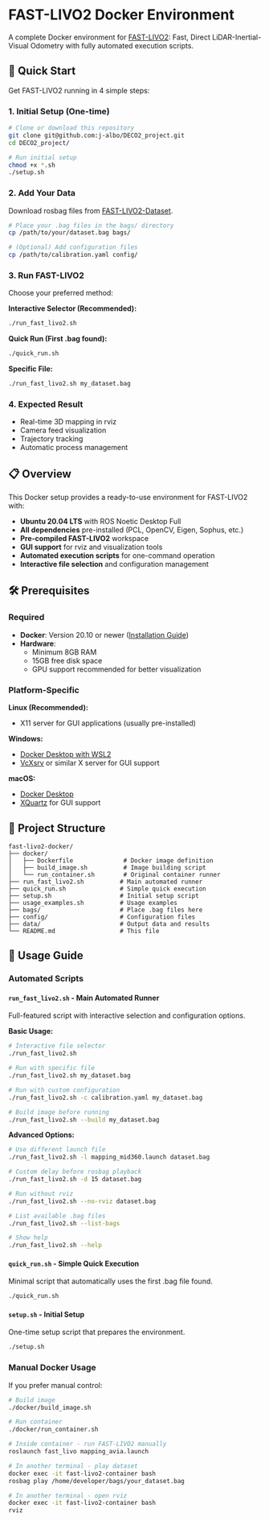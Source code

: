 # FAST-LIVO2 Docker Environment

A complete Docker environment for [FAST-LIVO2](https://github.com/hku-mars/FAST-LIVO2): Fast, Direct LiDAR-Inertial-Visual Odometry with fully automated execution scripts.

## 🚀 Quick Start

Get FAST-LIVO2 running in 4 simple steps:

### 1. Initial Setup (One-time)
```bash
# Clone or download this repository
git clone git@github.com:j-albo/DECO2_project.git
cd DECO2_project/

# Run initial setup
chmod +x *.sh
./setup.sh
```

### 2. Add Your Data
Download rosbag files from [FAST-LIVO2-Dataset](https://connecthkuhk-my.sharepoint.com/:f:/g/personal/zhengcr_connect_hku_hk/ErdFNQtjMxZOorYKDTtK4ugBkogXfq1OfDm90GECouuIQA?e=KngY9Z).
```bash
# Place your .bag files in the bags/ directory
cp /path/to/your/dataset.bag bags/

# (Optional) Add configuration files
cp /path/to/calibration.yaml config/
```

### 3. Run FAST-LIVO2
Choose your preferred method:

**Interactive Selector (Recommended):**
```bash
./run_fast_livo2.sh
```

**Quick Run (First .bag found):**
```bash
./quick_run.sh
```

**Specific File:**
```bash
./run_fast_livo2.sh my_dataset.bag
```

### 4. Expected Result
- Real-time 3D mapping in rviz
- Camera feed visualization
- Trajectory tracking
- Automatic process management

## 📋 Overview

This Docker setup provides a ready-to-use environment for FAST-LIVO2 with:

- **Ubuntu 20.04 LTS** with ROS Noetic Desktop Full
- **All dependencies** pre-installed (PCL, OpenCV, Eigen, Sophus, etc.)
- **Pre-compiled FAST-LIVO2** workspace
- **GUI support** for rviz and visualization tools
- **Automated execution scripts** for one-command operation
- **Interactive file selection** and configuration management

## 🛠️ Prerequisites

### Required
- **Docker**: Version 20.10 or newer ([Installation Guide](https://docs.docker.com/get-docker/))
- **Hardware**: 
  - Minimum 8GB RAM
  - 15GB free disk space
  - GPU support recommended for better visualization

### Platform-Specific
**Linux (Recommended):**
- X11 server for GUI applications (usually pre-installed)

**Windows:**
- [Docker Desktop with WSL2](https://docs.docker.com/desktop/windows/install/)
- [VcXsrv](https://sourceforge.net/projects/vcxsrv/) or similar X server for GUI support

**macOS:**
- [Docker Desktop](https://docs.docker.com/desktop/mac/install/)
- [XQuartz](https://www.xquartz.org/) for GUI support

## 📂 Project Structure

```
fast-livo2-docker/
├── docker/
│   ├── Dockerfile              # Docker image definition
│   ├── build_image.sh          # Image building script
│   └── run_container.sh        # Original container runner
├── run_fast_livo2.sh          # Main automated runner
├── quick_run.sh               # Simple quick execution
├── setup.sh                   # Initial setup script
├── usage_examples.sh          # Usage examples
├── bags/                      # Place .bag files here
├── config/                    # Configuration files
├── data/                      # Output data and results
└── README.md                  # This file
```

## 🎯 Usage Guide

### Automated Scripts

#### `run_fast_livo2.sh` - Main Automated Runner

Full-featured script with interactive selection and configuration options.

**Basic Usage:**
```bash
# Interactive file selector
./run_fast_livo2.sh

# Run with specific file
./run_fast_livo2.sh my_dataset.bag

# Run with custom configuration
./run_fast_livo2.sh -c calibration.yaml my_dataset.bag

# Build image before running
./run_fast_livo2.sh --build my_dataset.bag
```

**Advanced Options:**
```bash
# Use different launch file
./run_fast_livo2.sh -l mapping_mid360.launch dataset.bag

# Custom delay before rosbag playback
./run_fast_livo2.sh -d 15 dataset.bag

# Run without rviz
./run_fast_livo2.sh --no-rviz dataset.bag

# List available .bag files
./run_fast_livo2.sh --list-bags

# Show help
./run_fast_livo2.sh --help
```

#### `quick_run.sh` - Simple Quick Execution

Minimal script that automatically uses the first .bag file found.

```bash
./quick_run.sh
```

#### `setup.sh` - Initial Setup

One-time setup script that prepares the environment.

```bash
./setup.sh
```

### Manual Docker Usage

If you prefer manual control:

```bash
# Build image
./docker/build_image.sh

# Run container
./docker/run_container.sh

# Inside container - run FAST-LIVO2 manually
roslaunch fast_livo mapping_avia.launch

# In another terminal - play dataset
docker exec -it fast-livo2-container bash
rosbag play /home/developer/bags/your_dataset.bag

# In another terminal - open rviz
docker exec -it fast-livo2-container bash
rviz
```
